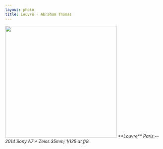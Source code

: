 ```yaml
---
layout: photo
title: Louvre · Abraham Thomas
---
```


<img src="/assets/photos/Louvre.jpg" width="360px" class="photo">

<i>
**Louvre**  
Paris -- 2014  
Sony A7 + Zeiss 35mm; 1/125 at f/8  
</i>
